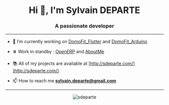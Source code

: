 <h1 align="center">Hi 👋, I'm Sylvain DEPARTE</h1>
<h3 align="center">A passionate developer</h3>

<hr>

- 👷 I’m currently working on [DomoFit_Flutter](https://github.com/sdeparte/DomoFit_Flutter) and [DomoFit_Arduino](https://github.com/sdeparte/DomoFit_Arduino)

- ⏸️ Work in standby : [OpenERP](https://github.com/sdeparte/OpenERP) and [AboutMe](https://github.com/sdeparte/AboutMe)

- 📚 All of my projects are available at [http://sdeparte.com/](http://sdeparte.com/)

- 📫 How to reach me **sylvain.departe@gmail.com**

<hr>

<p align="center"><img src="https://github-readme-stats.vercel.app/api/top-langs?username=sdeparte&show_icons=true&locale=en&layout=compact" alt="sdeparte" /></p>

<!--p align="center"><img src="https://github-readme-stats.vercel.app/api?username=sdeparte&show_icons=true&locale=en" alt="sdeparte" /></p>

<p align="center"><img src="https://github-readme-streak-stats.herokuapp.com/?user=sdeparte&" alt="sdeparte" /></p-->
